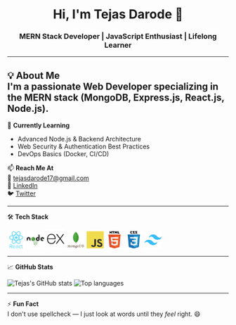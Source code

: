 <h1 align="center">Hi, I'm Tejas Darode 👋</h1>
<h3 align="center">MERN Stack Developer | JavaScript Enthusiast | Lifelong Learner</h3>

---

💡 **About Me**  
I'm a passionate Web Developer specializing in the **MERN stack (MongoDB, Express.js, React.js, Node.js)**. 
---

🌱 **Currently Learning**
- Advanced Node.js & Backend Architecture
- Web Security & Authentication Best Practices
- DevOps Basics (Docker, CI/CD)

📫 **Reach Me At**  
📧 tejasdarode17@gmail.com  
🔗 [LinkedIn](https://linkedin.com/in/tejas-darode-15a257218)  
🐦 [Twitter](https://twitter.com/tejasdarode17)

---

🛠️ **Tech Stack**

<p align="left">
  <img src="https://raw.githubusercontent.com/devicons/devicon/master/icons/react/react-original-wordmark.svg" alt="React" width="40" height="40"/>
  <img src="https://raw.githubusercontent.com/devicons/devicon/master/icons/nodejs/nodejs-original-wordmark.svg" alt="Node.js" width="40" height="40"/>
  <img src="https://raw.githubusercontent.com/devicons/devicon/master/icons/express/express-original.svg" alt="Express.js" width="40" height="40" style="background-color:white; border-radius:4px; padding:2px;" />
  <img src="https://raw.githubusercontent.com/devicons/devicon/master/icons/mongodb/mongodb-original-wordmark.svg" alt="MongoDB" width="40" height="40"/>
  <img src="https://raw.githubusercontent.com/devicons/devicon/master/icons/javascript/javascript-original.svg" alt="JavaScript" width="40" height="40"/>
  <img src="https://raw.githubusercontent.com/devicons/devicon/master/icons/html5/html5-original-wordmark.svg" alt="HTML" width="40" height="40"/>
  <img src="https://raw.githubusercontent.com/devicons/devicon/master/icons/css3/css3-original-wordmark.svg" alt="CSS" width="40" height="40"/>
  <img src="https://raw.githubusercontent.com/devicons/devicon/master/icons/tailwindcss/tailwindcss-plain.svg" alt="Tailwind CSS" width="40" height="40"/>
</p>

---

📈 **GitHub Stats**
<p align="left">
  <img src="https://github-readme-stats.vercel.app/api?username=tejasdarode&show_icons=true&theme=radical" alt="Tejas's GitHub stats" height="150"/>
  <img src="https://github-readme-stats.vercel.app/api/top-langs/?username=tejasdarode&layout=compact&theme=radical" alt="Top languages" height="150"/>
</p>

---

⚡ **Fun Fact**  
I don't use spellcheck — I just look at words until they *feel* right. 😄

